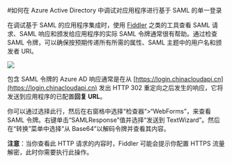 <properties 
    pageTitle="如何在 Azure Active Directory 中调试对应用程序进行基于 SAML 的单一登录 | Windows Azure" 
    description="了解如何在 Azure Active Directory 中调试对应用程序进行基于 SAML 的单一登录" 
    services="active-directory" 
    authors="asmalser-msft"  
    documentationCenter="na" manager="stevenpo"/>
<tags 
    ms.service="active-directory" 
    ms.date="11/18/2015" 
    wacn.date="01/29/2016" />

#如何在 Azure Active Directory 中调试对应用程序进行基于 SAML 的单一登录

在调试基于 SAML 的应用程序集成时，使用 [Fiddler](http://www.telerik.com/fiddler) 之类的工具查看 SAML 请求、SAML 响应和颁发给应用程序的实际 SAML 令牌通常很有帮助。通过检查 SAML 令牌，可以确保按预期传递所有所需的属性、SAML 主题中的用户名和颁发者 URI。

![][1]

包含 SAML 令牌的 Azure AD 响应通常是在从 [https://login.chinacloudapi.cn](https://login.chinacloudapi.cn) 发出 HTTP 302 重定向之后发生的响应，它将发送到应用程序的已配置**回复 URL**。
 
你可以通过选择此行，然后在右窗格中选择“检查器”>“WebForms”，来查看 SAML 令牌。右键单击“SAMLResponse”值并选择“发送到 TextWizard”。然后在“转换”菜单中选择“从 Base64”以解码令牌并查看其内容。
 
**注意**：当你查看此 HTTP 请求的内容时，Fiddler 可能会提示你配置 HTTPS 流量解密，此时你需要执行此操作。

<!--Image references-->
[1]: ./media/active-directory-saml-debugging/fiddler.png

<!---HONumber=Mooncake_0118_2016-->